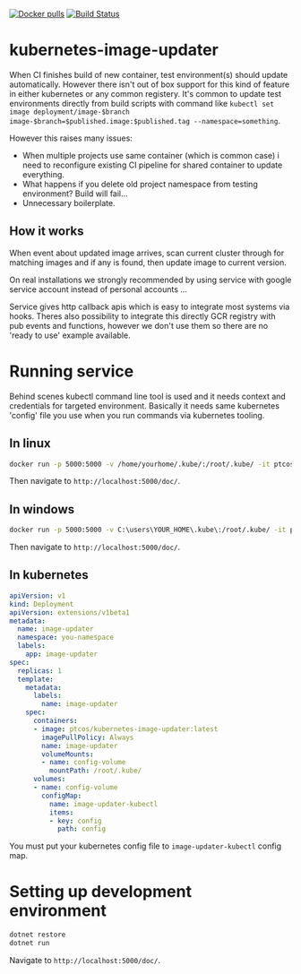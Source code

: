 [![Docker pulls](https://img.shields.io/docker/pulls/ptcos/kubernetes-image-updater.svg)](https://hub.docker.com/r/ptcos/kubernetes-image-updater/)
[![Build Status](https://jenkins.protacon.cloud/buildStatus/icon?job=www.github.com/kubernetes-image-updater/master)](https://jenkins.protacon.cloud/job/www.github.com/job/kubernetes-image-updater/job/master/)

# kubernetes-image-updater

When CI finishes build of new container, test environment(s) should update automatically. However there isn't out of box support for this kind of feature in either kubernetes or any common registery. It's common to update test environments directly from build scripts with command like `kubectl set image deployment/image-$branch image-$branch=$published.image:$published.tag --namespace=something`.

However this raises many issues:

- When multiple projects use same container (which is common case) i need to reconfigure existing CI pipeline for shared container to update everything.
- What happens if you delete old project namespace from testing environment? Build will fail...
- Unnecessary boilerplate.

## How it works

When event about updated image arrives, scan current cluster through for matching images and if any is found, then update image to current version.

On real installations we strongly recommended by using service with google service account instead of personal accounts ...

Service gives http callback apis which is easy to integrate most systems via hooks. Theres also possibility to integrate this directly GCR registry with pub events and functions, however we don't use them so there are no 'ready to use' example available.

# Running service

Behind scenes kubectl command line tool is used and it needs context and credentials for targeted environment. Basically it needs same kubernetes 'config' file you use when you run commands via kubernetes tooling.

## In linux

```bash
docker run -p 5000:5000 -v /home/yourhome/.kube/:/root/.kube/ -it ptcos/kubernetes-image-updater
```

Then navigate to `http://localhost:5000/doc/`.

## In windows

```bash
docker run -p 5000:5000 -v C:\users\YOUR_HOME\.kube\:/root/.kube/ -it ptcos/kubernetes-image-updater
```

Then navigate to `http://localhost:5000/doc/`.

## In kubernetes

```yaml
apiVersion: v1
kind: Deployment
apiVersion: extensions/v1beta1
metadata:
  name: image-updater
  namespace: you-namespace
  labels:
    app: image-updater
spec:
  replicas: 1
  template:
    metadata:
      labels:
        name: image-updater
    spec:
      containers:
      - image: ptcos/kubernetes-image-updater:latest
        imagePullPolicy: Always
        name: image-updater
        volumeMounts:
        - name: config-volume
          mountPath: /root/.kube/
      volumes:
      - name: config-volume
        configMap:
          name: image-updater-kubectl
          items:
          - key: config
            path: config
```

You must put your kubernetes config file to `image-updater-kubectl` config map.

# Setting up development environment
```bash
dotnet restore
dotnet run
```

Navigate to `http://localhost:5000/doc/`.


